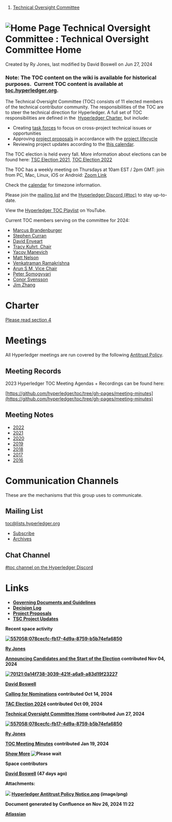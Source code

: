 1. [Technical Oversight Committee](index.html)

# ![Home Page](images/icons/contenttypes/home_page_16.png) Technical Oversight Committee : Technical Oversight Committee Home

Created by Ry Jones, last modified by David Boswell on Jun 27, 2024

### **Note: The TOC content on the wiki is available for historical purposes.  Current TOC content is available at [toc.hyperledger.org](http://toc.hyperledger.org).**

The Technical Oversight Committee (TOC) consists of 11 elected members of the technical contributor community. The responsibilities of the TOC are to steer the technical direction for Hyperledger. A full set of TOC responsibilities are defined in the  [Hyperledger Charter](https://www.hyperledger.org/about/charter), but include:

- Creating [task forces](https://lf-hyperledger.atlassian.net/wiki/spaces/TF/overview) to focus on cross-project technical issues or opportunities
- Approving [project proposals](https://github.com/hyperledger/hyperledger-hip) in accordance with the [project lifecycle](https://tsc.hyperledger.org/project-lifecycle.html)
- Reviewing project updates according to the [this calendar](2022-TSC-Project-Update-Calendar_21454731.html).

The TOC election is held every fall. More information about elections can be found here: [TSC Election 2021](TSC-Election-2021_21442572.html), [TOC Election 2022](TOC-Election-2022_21445379.html)

The TOC has a weekly meeting on Thursdays at 10am EST / 2pm GMT: join from PC, Mac, Linux, iOS or Android: [Zoom Link](https://zoom-lfx.platform.linuxfoundation.org/meeting/94405985913?password=a2253217-cfbe-462d-ae56-44b57d12d2de)

Check the [calendar](https://lf-hyperledger.atlassian.net/wiki/display/HYP/Calendar+of+Public+Meetings) for timezone information.

Please join the [mailing list](https://lists.hyperledger.org/g/tsc/) and the [Hyperledger Discord (#toc)](https://discord.gg/hyperledger) to stay up-to-date.

View the [Hyperledger TOC Playlist](https://www.youtube.com/playlist?list=PL0MZ85B_96CH8L1xyEWUlpGaytwePWVdN) on YouTube. 

Current TOC members serving on the committee for 2024:

- [Marcus Brandenburger](https://github.com/mbrandenburger)
- [Stephen Curran](https://github.com/swcurran)
- [David Enyeart](https://github.com/denyeart)
- [Tracy Kuhrt, Chair](https://github.com/tkuhrt)
- [Yacov Manevich](https://github.com/yacovm)
- [Matt Nelson](https://github.com/non-fungible-nelson)
- [Venkatraman Ramakrishna](https://github.com/VRamakrishna)
- [Arun S M, Vice Chair](https://github.com/arsulegai)
- [Peter Somogyvari](https://github.com/petermetz)
- [Conor Svensson](https://github.com/conor10)
- [Jim Zhang](https://github.com/jimthematrix)

# **Charter**

[Please read section 4](https://www.hyperledger.org/about/charter)

# **Meetings**

All Hyperledger meetings are run covered by the following [Antitrust Policy](https://docs.google.com/presentation/d/1KGMALektapBdfUPcPR0jBhoKrzmToNE28n-Xs-1zMY0/edit?usp=sharing).

## **Meeting Records**

2023 Hyperledger TOC Meeting Agendas + Recordings can be found here:

[https://github.com/hyperledger/toc/tree/gh-pages/meeting-minutes](https://github.com/hyperledger/toc/tree/gh-pages/meeting-minutes)

## **Meeting Notes**

- [2022](2022_21443639.html)
- [2021](2021_21452508.html)
- [2020](2020_21450029.html)
- [2019](2019_21448546.html)
- [2018](2018_21448716.html)
- [2017](2017_21448665.html)
- [2016](2016_21448610.html)

# **Communication Channels**

These are the mechanisms that this group uses to communicate.

## **Mailing List**

[toc@lists.hyperledger.org](mailto:toc@lists.hyperledger.org)

- [Subscribe](https://lists.hyperledger.org/g/toc)
- [Archives](https://lists.hyperledger.org/g/toc/topics)

## **Chat Channel**

[#toc channel on the Hyperledger Discord](https://discord.com/invite/hyperledger)

# **Links**

- [**Governing Documents and Guidelines**](https://toc.hyperledger.org/)
- [**Decision Log**](https://github.com/hyperledger/toc/issues)
- [**Project Proposals**](https://github.com/hyperledger/hyperledger-hip)
- [**TSC Project Updates**](TSC-Project-Updates_21430854.html)

****Recent space activity****

**[![](null/aa-avatar/557058:078cecfc-fb17-4d9a-8759-b5b74efa6850 "557058:078cecfc-fb17-4d9a-8759-b5b74efa6850")](null/display/~557058%3A078cecfc-fb17-4d9a-8759-b5b74efa6850)**

**[Ry Jones](null/display/~557058%3A078cecfc-fb17-4d9a-8759-b5b74efa6850)**

**[Announcing Candidates and the Start of the Election](Announcing-Candidates-and-the-Start-of-the-Election_21440283.html "data-linked-resource-id=") contributed Nov 04, 2024**

**[![](null/aa-avatar/70121:0a14f738-3039-421f-a6a9-a83d19f23227 "70121:0a14f738-3039-421f-a6a9-a83d19f23227")](null/display/~70121%3A0a14f738-3039-421f-a6a9-a83d19f23227)**

**[David Boswell](null/display/~70121%3A0a14f738-3039-421f-a6a9-a83d19f23227)**

**[Calling for Nominations](Calling-for-Nominations_21439997.html "data-linked-resource-id=") contributed Oct 14, 2024**

**[TAC Election 2024](TAC-Election-2024_28279609.html "data-linked-resource-id=") contributed Oct 09, 2024**

**[Technical Oversight Committee Home](Technical-Oversight-Committee-Home_21430274.html "data-linked-resource-id=") contributed Jun 27, 2024**

**[![](null/aa-avatar/557058:078cecfc-fb17-4d9a-8759-b5b74efa6850 "557058:078cecfc-fb17-4d9a-8759-b5b74efa6850")](null/display/~557058%3A078cecfc-fb17-4d9a-8759-b5b74efa6850)**

**[Ry Jones](null/display/~557058%3A078cecfc-fb17-4d9a-8759-b5b74efa6850)**

**[TOC Meeting Minutes](TOC-Meeting-Minutes_21445470.html "data-linked-resource-id=") contributed Jan 19, 2024**

**[Show More](/wiki/plugins/recently-updated/changes.action?theme=social&pageSize=5&startIndex=5&searchToken=1&spaceKeys=TSC&contentType=page%2C%20comment%2C%20blogpost&cursor=_f_NQ%3D%3D_sa_WzE3MDU2Nzk5NzEwMDAsIlx0MjE0NDU0NzAgb1o1UF1BUD5nJ1peYFxcV21nb3RXIGNwIl0%3D) ![Please wait](images/icons/wait.gif)**

****Space contributors****

**[David Boswell](/wiki/display/~70121%3A0a14f738-3039-421f-a6a9-a83d19f23227) (47 days ago)**

****Attachments:****

**![](images/icons/bullet_blue.gif) [Hyperledger Antitrust Policy Notice.png](attachments/21430274/21456795.png) (image/png)**

**Document generated by Confluence on Nov 26, 2024 11:22**

**[Atlassian](http://www.atlassian.com/)**

